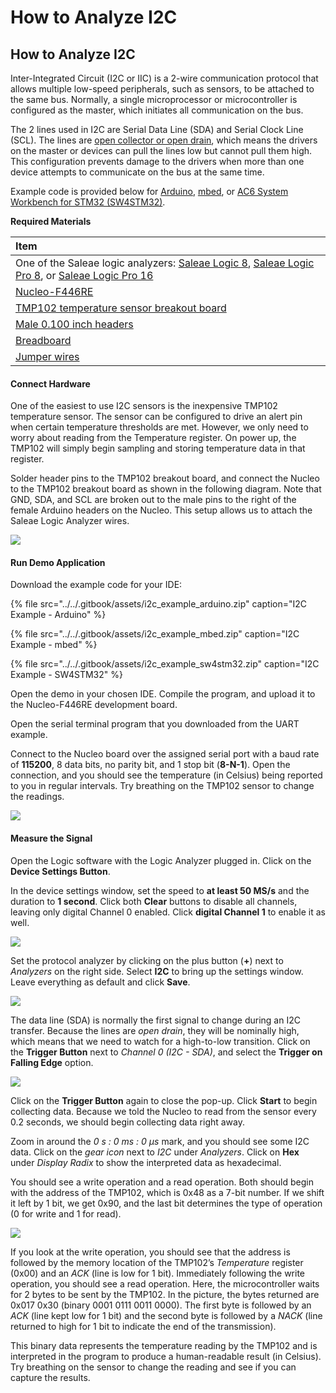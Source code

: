 # How to Analyze I2C

## How to Analyze I2C

Inter-Integrated Circuit \(I2C or IIC\) is a 2-wire communication protocol that allows multiple low-speed peripherals, such as sensors, to be attached to the same bus. Normally, a single microprocessor or microcontroller is configured as the master, which initiates all communication on the bus.

The 2 lines used in I2C are Serial Data Line \(SDA\) and Serial Clock Line \(SCL\). The lines are [open collector or open drain](https://en.wikipedia.org/wiki/Open_collector), which means the drivers on the master or devices can pull the lines low but cannot pull them high. This configuration prevents damage to the drivers when more than one device attempts to communicate on the bus at the same time.

Example code is provided below for [Arduino](https://www.arduino.cc/), [mbed](https://os.mbed.com/), or [AC6 System Workbench for STM32 \(SW4STM32\)](http://www.openstm32.org/).

**Required Materials**

| Item |
| :--- |
| One of the Saleae logic analyzers: [Saleae Logic 8](https://usd.saleae.com/products/saleae-logic-8), [Saleae Logic Pro 8](https://usd.saleae.com/products/saleae-logic-pro-8), or [Saleae Logic Pro 16](https://usd.saleae.com/products/saleae-logic-pro-16)​ |
| ​[Nucleo-F446RE](https://www.digikey.com/product-detail/en/stmicroelectronics/NUCLEO-F446RE/497-15882-ND/5347712)​ |
| ​[TMP102 temperature sensor breakout board](https://www.digikey.com/product-detail/en/sparkfun-electronics/SEN-13314/1568-1520-ND/6797646)​ |
| ​[Male 0.100 inch headers](https://www.digikey.com/product-detail/en/sullins-connector-solutions/PRPC040SAAN-RC/S1011EC-40-ND/2775214)​ |
| ​[Breadboard](https://www.digikey.com/product-detail/en/bud-industries/BB-32621/377-2094-ND/4156445)​ |
| ​[Jumper wires](https://www.digikey.com/product-detail/en/sparkfun-electronics/PRT-12795/1568-1512-ND/5993860)​ |

#### Connect Hardware <a id="connect-hardware-4"></a>

One of the easiest to use I2C sensors is the inexpensive TMP102 temperature sensor. The sensor can be configured to drive an alert pin when certain temperature thresholds are met. However, we only need to worry about reading from the Temperature register. On power up, the TMP102 will simply begin sampling and storing temperature data in that register.

Solder header pins to the TMP102 breakout board, and connect the Nucleo to the TMP102 breakout board as shown in the following diagram. Note that GND, SDA, and SCL are broken out to the male pins to the right of the female Arduino headers on the Nucleo. This setup allows us to attach the Saleae Logic Analyzer wires.

![](https://blobscdn.gitbook.com/v0/b/gitbook-28427.appspot.com/o/assets%2F-LJyR1KEnjYBK2_cUw23%2F-LK-cRuCDRBtYSjHV9yh%2F-LK-clI0DsMhyaHpUPH_%2Fi2c_circuit_fritzing.png?alt=media&token=23925f10-e23f-426a-9844-a9ffc481daa6)

#### Run Demo Application <a id="run-demo-application-4"></a>

Download the example code for your IDE:

{% file src="../../.gitbook/assets/i2c\_example\_arduino.zip" caption="I2C Example - Arduino" %}

{% file src="../../.gitbook/assets/i2c\_example\_mbed.zip" caption="I2C Example - mbed" %}

{% file src="../../.gitbook/assets/i2c\_example\_sw4stm32.zip" caption="I2C Example - SW4STM32" %}

Open the demo in your chosen IDE. Compile the program, and upload it to the Nucleo-F446RE development board.

Open the serial terminal program that you downloaded from the UART example.

Connect to the Nucleo board over the assigned serial port with a baud rate of **115200**, 8 data bits, no parity bit, and 1 stop bit \(**8-N-1**\). Open the connection, and you should see the temperature \(in Celsius\) being reported to you in regular intervals. Try breathing on the TMP102 sensor to change the readings.

![](https://blobscdn.gitbook.com/v0/b/gitbook-28427.appspot.com/o/assets%2F-LJyR1KEnjYBK2_cUw23%2F-LK-cRuCDRBtYSjHV9yh%2F-LK-clHsGz9V8SrOjGlL%2Fscreen_26.png?alt=media&token=ba88b153-7e7b-4086-b3b0-29c61c6d659e)

#### Measure the Signal <a id="measure-the-signal-3"></a>

Open the Logic software with the Logic Analyzer plugged in. Click on the **Device Settings Button**.

In the device settings window, set the speed to **at least 50 MS/s** and the duration to **1 second**. Click both **Clear** buttons to disable all channels, leaving only digital Channel 0 enabled. Click **digital Channel 1** to enable it as well.

![](https://blobscdn.gitbook.com/v0/b/gitbook-28427.appspot.com/o/assets%2F-LJyR1KEnjYBK2_cUw23%2F-LK-cRuCDRBtYSjHV9yh%2F-LK-clHteUM1IGBRxgBN%2Fscreen_27.png?alt=media&token=8043eb59-bd26-4ad9-bcd2-07571951a616)

Set the protocol analyzer by clicking on the plus button \(**+**\) next to _Analyzers_ on the right side. Select **I2C** to bring up the settings window. Leave everything as default and click **Save**.

![](https://blobscdn.gitbook.com/v0/b/gitbook-28427.appspot.com/o/assets%2F-LJyR1KEnjYBK2_cUw23%2F-LK-cRuCDRBtYSjHV9yh%2F-LK-clHu06bkvIrjiqGM%2Fscreen_28.png?alt=media&token=bea41000-0557-4a8f-92fd-d8891e6acb58)

The data line \(SDA\) is normally the first signal to change during an I2C transfer. Because the lines are _open drain_, they will be nominally high, which means that we need to watch for a high-to-low transition. Click on the **Trigger Button** next to _Channel 0 \(I2C - SDA\)_, and select the **Trigger on Falling Edge** option.

![](https://blobscdn.gitbook.com/v0/b/gitbook-28427.appspot.com/o/assets%2F-LJyR1KEnjYBK2_cUw23%2F-LK-cRuCDRBtYSjHV9yh%2F-LK-clHvzswBFoIX-KNR%2Fscreen_29.png?alt=media&token=18af5ff4-ed61-4d45-a6a2-3d7326a4afb1)

Click on the **Trigger Button** again to close the pop-up. Click **Start** to begin collecting data. Because we told the Nucleo to read from the sensor every 0.2 seconds, we should begin collecting data right away.

Zoom in around the _0 s : 0 ms : 0 μs_ mark, and you should see some I2C data. Click on the _gear icon_ next to _I2C_ under _Analyzers_. Click on **Hex** under _Display Radix_ to show the interpreted data as hexadecimal.

You should see a write operation and a read operation. Both should begin with the address of the TMP102, which is 0x48 as a 7-bit number. If we shift it left by 1 bit, we get 0x90, and the last bit determines the type of operation \(0 for write and 1 for read\).

![](https://blobscdn.gitbook.com/v0/b/gitbook-28427.appspot.com/o/assets%2F-LJyR1KEnjYBK2_cUw23%2F-LK-cRuCDRBtYSjHV9yh%2F-LK-clHwXeyQ5mLS0wyD%2Fscreen_30.png?alt=media&token=f989808e-c867-4320-9f86-0aa947cff310)

If you look at the write operation, you should see that the address is followed by the memory location of the TMP102’s _Temperature_ register \(0x00\) and an _ACK_ \(line is low for 1 bit\). Immediately following the write operation, you should see a read operation. Here, the microcontroller waits for 2 bytes to be sent by the TMP102. In the picture, the bytes returned are 0x017 0x30 \(binary 0001 0111 0011 0000\). The first byte is followed by an _ACK_ \(line kept low for 1 bit\) and the second byte is followed by a _NACK_ \(line returned to high for 1 bit to indicate the end of the transmission\).

This binary data represents the temperature reading by the TMP102 and is interpreted in the program to produce a human-readable result \(in Celsius\). Try breathing on the sensor to change the reading and see if you can capture the results.

